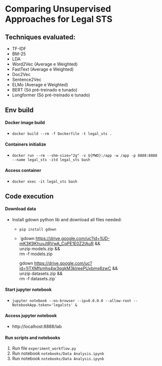 # Comparing Unsupervised Approaches for Legal STS

## Techniques evaluated:
- TF-IDF
- BM-25
- LDA
- Word2Vec (Average e Weighted)
- FastText (Average e Weighted)
- Doc2Vec
- Sentence2Vec
- ELMo (Average e Weighted)
- BERT (Só pré-treinado e tunado)
- Longformer (Só pré-treinado e tunado)


## Env build

#### Docker image build
- `docker build --rm -f Dockerfile -t legal_sts .`

#### Containers initialize

- `docker run --rm --shm-size="2g" -v ${PWD}:/app -w /app -p 8888:8888 --name legal_sts -itd legal_sts bash`

#### Access container
- `docker exec -it legal_sts bash`

## Code execution 

#### Download data
- Install gdown python lib and download all files needed:
    - `pip install gdown`
    - `gdown https://drive.google.com/uc?id=1UD-mK3K9KhuvJtRVwA_CqPE1E0Z2lAuR && \
        unzip models.zip && \
        rm -f models.zip

        gdown https://drive.google.com/uc?id=1iTXMfsmhs4w3qgkM3kIreePUxbms6zwC && \
        unzip datasets.zip && \
        rm -f datasets.zip`

#### Start jupyter notebook
- `jupyter notebook --no-browser --ip=0.0.0.0 --allow-root --NotebookApp.token='legalsts' &`
#### Access jupyter notebook
- http://localhost:8888/lab

#### Run scripts and notebooks
1. Run file `experiment_workflow.py`
2. Run notebook `notebooks/Data Analysis.ipynb`
3. Run notebook `notebooks/Data Analysis.ipynb`

